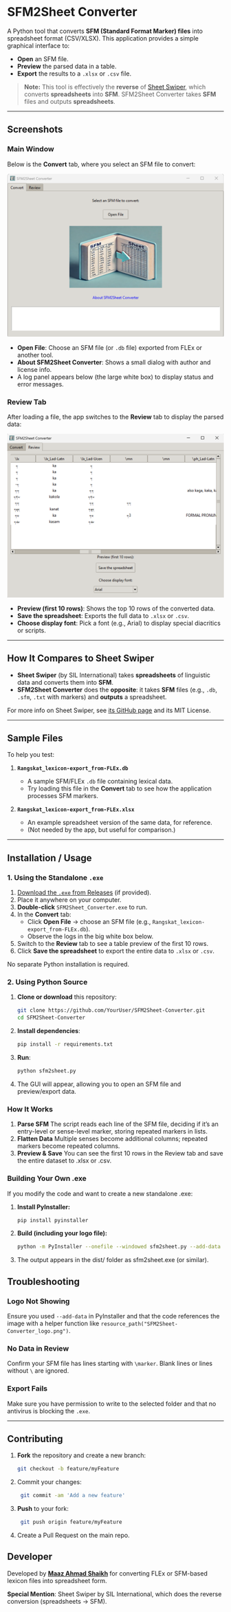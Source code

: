 # SFM2Sheet Converter

A Python tool that converts **SFM (Standard Format Marker) files** into spreadsheet format (CSV/XLSX). This application provides a simple graphical interface to:

- **Open** an SFM file.
- **Preview** the parsed data in a table.
- **Export** the results to a `.xlsx` or `.csv` file.

> **Note:** This tool is effectively the **reverse** of [Sheet Swiper](https://github.com/sillsdev/sheetswiper), which converts **spreadsheets** into **SFM**. SFM2Sheet Converter takes **SFM** files and outputs **spreadsheets**.

---

## Screenshots

### Main Window

Below is the **Convert** tab, where you select an SFM file to convert:

![Main Window](images/SFM2Sheet-Converter_MainWindow.png)

- **Open File**: Choose an SFM file (or `.db` file) exported from FLEx or another tool.
- **About SFM2Sheet Converter**: Shows a small dialog with author and license info.
- A log panel appears below (the large white box) to display status and error messages.

### Review Tab

After loading a file, the app switches to the **Review** tab to display the parsed data:

![Review Window](images/SFM2Sheet-Converter_ReviewWindow.png)

- **Preview (first 10 rows)**: Shows the top 10 rows of the converted data.
- **Save the spreadsheet**: Exports the full data to `.xlsx` or `.csv`.
- **Choose display font**: Pick a font (e.g., Arial) to display special diacritics or scripts.

---

## How It Compares to Sheet Swiper

- **Sheet Swiper** (by SIL International) takes **spreadsheets** of linguistic data and converts them into **SFM**.
- **SFM2Sheet Converter** does the **opposite**: it takes **SFM** files (e.g., `.db`, `.sfm`, `.txt` with markers) and **outputs** a spreadsheet.

For more info on Sheet Swiper, see [its GitHub page](https://github.com/sillsdev/sheetswiper) and its MIT License. 

---

## Sample Files ##

To help you test:

1. **`Rangskat_lexicon-export_from-FLEx.db`**  
   - A sample SFM/FLEx `.db` file containing lexical data.  
   - Try loading this file in the **Convert** tab to see how the application processes SFM markers.

2. **`Rangskat_lexicon-export_from-FLEx.xlsx`**  
   - An example spreadsheet version of the same data, for reference.  
   - (Not needed by the app, but useful for comparison.)

---

## Installation / Usage ##

### 1. Using the Standalone `.exe` ###

1. [Download the `.exe` from Releases](../../releases) (if provided).
2. Place it anywhere on your computer.
3. **Double-click** `SFM2Sheet_Converter.exe` to run.
4. In the **Convert** tab:
   - Click **Open File** → choose an SFM file (e.g., `Rangskat_lexicon-export_from-FLEx.db`).
   - Observe the logs in the big white box below.
5. Switch to the **Review** tab to see a table preview of the first 10 rows.
6. Click **Save the spreadsheet** to export the entire data to `.xlsx` or `.csv`.

No separate Python installation is required.

### 2. Using Python Source ###

1. **Clone or download** this repository:
   ```bash
   git clone https://github.com/YourUser/SFM2Sheet-Converter.git
   cd SFM2Sheet-Converter
   
2. **Install dependencies**:
   ```bash
   pip install -r requirements.txt

3. **Run**:
   ```bash
   python sfm2sheet.py

4. The GUI will appear, allowing you to open an SFM file and preview/export data.

### How It Works ###
1. **Parse SFM**
The script reads each line of the SFM file, deciding if it’s an entry-level or sense-level marker, storing repeated markers in lists.
2. **Flatten Data**
Multiple senses become additional columns; repeated markers become repeated columns.
3. **Preview & Save**
You can see the first 10 rows in the Review tab and save the entire dataset to .xlsx or .csv.

### Building Your Own .exe ###
If you modify the code and want to create a new standalone .exe:

1. **Install PyInstaller:**
    ```bash   
   pip install pyinstaller

2. **Build (including your logo file):**
    ```bash
   python -m PyInstaller --onefile --windowed sfm2sheet.py --add-data "SFM2Sheet-Converter_logo.png;."

3. The output appears in the dist/ folder as sfm2sheet.exe (or similar).

## Troubleshooting ##

### Logo Not Showing ###
Ensure you used `--add-data` in PyInstaller and that the code references the image with a helper function like `resource_path("SFM2Sheet-Converter_logo.png")`.

### No Data in Review ###
Confirm your SFM file has lines starting with `\marker`. Blank lines or lines without `\` are ignored.

### Export Fails
Make sure you have permission to write to the selected folder and that no antivirus is blocking the `.exe`.

---

## Contributing ##

1. **Fork** the repository and create a new branch:
      ```bash
      git checkout -b feature/myFeature
   
2. Commit your changes:
     ```bash
      git commit -am 'Add a new feature'

3. **Push** to your fork:
     ```bash
      git push origin feature/myFeature

4. Create a Pull Request on the main repo.

## Developer ##
Developed by **[Maaz Ahmad Shaikh](https://maazahmadshaikh.github.io/)** for converting FLEx or SFM-based lexicon files into spreadsheet form.

**Special Mention**: Sheet Swiper by SIL International, which does the reverse conversion (spreadsheets → SFM).
